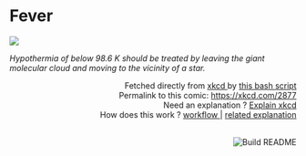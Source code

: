 # <b>Fever</b>

[![](https://imgs.xkcd.com/comics/fever.png)](https://xkcd.com/2877)

<i>Hypothermia of below 98.6 K should be treated by leaving the giant molecular cloud and moving to the vicinity of a star.</i>

<div align="right">
  Fetched directly from
  <a href="https://xkcd.com">
    xkcd
  </a>
  by
  <a href="https://github.com/Vanille-N/Vanille-N/blob/master/fetch">
    this bash script
  </a>
</div>
<div align="right">
  Permalink to this comic:
  <a href="https://xkcd.com/2877">
    https://xkcd.com/2877
  </a>
</div>
<div align="right">
  Need an explanation ?
  <a href="https://www.explainxkcd.com/wiki/index.php/2877">
    Explain xkcd
  </a>
</div>
<div align="right">
  How does this work ?
  <a href="https://github.com/Vanille-N/Vanille-N/blob/master/.github/workflows/build.yml">
    workflow
  </a>
  |
  <a href="https://simonwillison.net/2020/Jul/10/self-updating-profile-readme/">
    related explanation
  </a>
</div><br>

<a href="https://github.com/Vanille-N/Vanille-N/actions"><img src="https://github.com/Vanille-N/Vanille-N/workflows/Build%20README/badge.svg" align="right" alt="Build README"></a>
